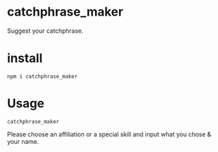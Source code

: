 # catchphrase_maker
Suggest your catchphrase.

# install
`npm i catchphrase_maker`

# Usage
`catchphrase_maker`

Please choose an affiliation or a special skill and input what you chose & your name.
